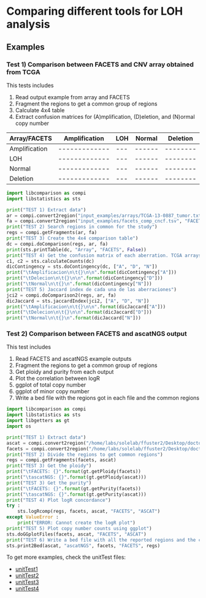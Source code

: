 # Comparing different tools for LOH analysis

## Examples
### Test 1) Comparison between FACETS and CNV array obtained from TCGA

This tests includes

1. Read output example from array and FACETS
2. Fragment the regions to get a common group of regions
3. Calculate 4x4 table
4. Extract confusion matrices for (A)mplification, (D)eletion, and (N)ormal copy number

| Array/FACETS  | Amplification | LOH | Normal | Deletion |
| ------------- | ------------- | --- | ------ | -------- |
| Amplification | ------------- | --- | ------ | -------- |
| LOH           | ------------- | --- | ------ | -------- |
| Normal        | ------------- | --- | ------ | -------- |
| Deletion      | ------------- | --- | ------ | -------- |

```python
import libcomparison as compi
import libstatistics as sts

print("TEST 1) Extract data")
ar = compi.convert2region("input_examples/arrays/TCGA-13-0887_tumor.txt", "array")
fa = compi.convert2region("input_examples/facets_comp_cncf.tsv", "FACETS")
print("TEST 2) Search regions in common for the study")
regs = compi.getFragments(ar, fa)
print("TEST 3) Create the 4x4 comparison table")
dc = compi.doComparison(regs, ar, fa)
print(sts.printTable(dc, "Array", "FACETS", False))
print("TEST 4) Get the confusion matrix of each aberration. TCGA arrays cannot detect LOH")
c1, c2 = sts.calculateCounts(dc)
dicContingency = sts.doContingency(dc, ["A", "D", "N"])
print("\tAmplificacion\n\t{}\n\n".format(dicContingency["A"]))
print("\tDelecion\n\t{}\n\n".format(dicContingency["D"]))
print("\tNormal\n\t{}\n".format(dicContingency["N"]))
print("TEST 5) Jaccard index de cada una de las aberraciones")
jci2 = compi.doComparison2(regs, ar, fa)
dicJaccard = sts.jaccardIndex(jci2, ["A", "D", "N"])
print("\tAmplificacion\n\t{}\n\n".format(dicJaccard["A"]))
print("\tDelecion\n\t{}\n\n".format(dicJaccard["D"]))
print("\tNormal\n\t{}\n".format(dicJaccard["N"]))
```

### Test 2) Comparison between FACETS and ascatNGS output

This test includes

1. Read FACETS and ascatNGS example outputs
2. Fragment the regions to get a common group of regions
3. Get ploidy and purity from each output
4. Plot the correlation between logR
5. ggplot of total copy number
6. ggplot of minor copy number
7. Write a bed file with the regions got in each file and the common regions

```python
import libcomparison as compi
import libstatistics as sts
import libgetters as gt
import os

print("TEST 1) Extract data")
ascat = compi.convert2region("/home/labs/solelab/ffuster2/Desktop/doctorat/cas_estudi/input_examples/TCGA-09-0369/TCGA-09-0369_40e311a4_VS_f4441d6e/H_GP-09-0369-01A-01W-0372-09-1.copynumber.caveman.csv", "ascat")
facets = compi.convert2region("/home/labs/solelab/ffuster2/Desktop/doctorat/cas_estudi/input_examples/TCGA-09-0369/TCGA-09-0369_40e311a4_VS_f4441d6e/facets_comp_cncf.tsv", "FACETS")
print("TEST 2) Divide the regions to get common regions")
regs = compi.getFragments(facets, ascat)
print("TEST 3) Get the ploidy")
print("\tFACETS: {}".format(gt.getPloidy(facets))
print("\tascatNGS: {}".format(gt.getPloidy(ascat)))
print("TEST 3) Get the purity")
print("\tFACETS: {}".format(gt.getPurity(facets))
print("\tascatNGS: {}".format(gt.getPurity(ascat)))
print("TEST 4) Plot logR concordance")
try :
    sts.logRcomp(regs, facets, ascat, "FACETS", "ASCAT")
except ValueError :
    print("ERROR: Cannot create the logR plot")
print("TEST 5) Plot copy number counts using ggplot")
sts.doGGplotFiles(facets, ascat, "FACETS", "ASCAT")
print("TEST 6) Write a bed file with all the reported regions and the common regions")
sts.print2Bed(ascat, "ascatNGS", facets, "FACETS", regs)
```
To get more examples, check the unitTest files:

* [unitTest1](../blob/master/unitTest1.py)
* [unitTest2](../blob/master/unitTest2.py)
* [unitTest3](../blob/master/unitTest3.py)
* [unitTest4](../blob/master/unitTest4.py)
